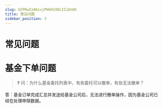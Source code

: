 ```yaml
---
slug: GCPKwZzA6ivjPHkH1X0cIIiUnbh
title: 常见问题
sidebar_position: 3
---
```



# 常见问题


# 基金下单问题


> ❓ 问：为什么基金委托列表中，有些委托可以撤单，有些无法撤单？


答：基金订单完成汇总并发送给基金公司后，无法进行撤单操作，因为基金公司已经在处理申赎数据。

